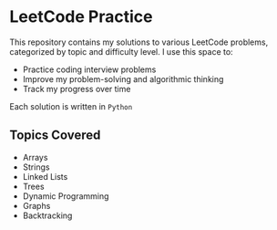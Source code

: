 # LeetCode Practice

This repository contains my solutions to various LeetCode problems, categorized by topic and difficulty level. I use this space to:

- Practice coding interview problems
- Improve my problem-solving and algorithmic thinking
- Track my progress over time

Each solution is written in `Python`

## Topics Covered

- Arrays
- Strings
- Linked Lists
- Trees
- Dynamic Programming
- Graphs
- Backtracking
